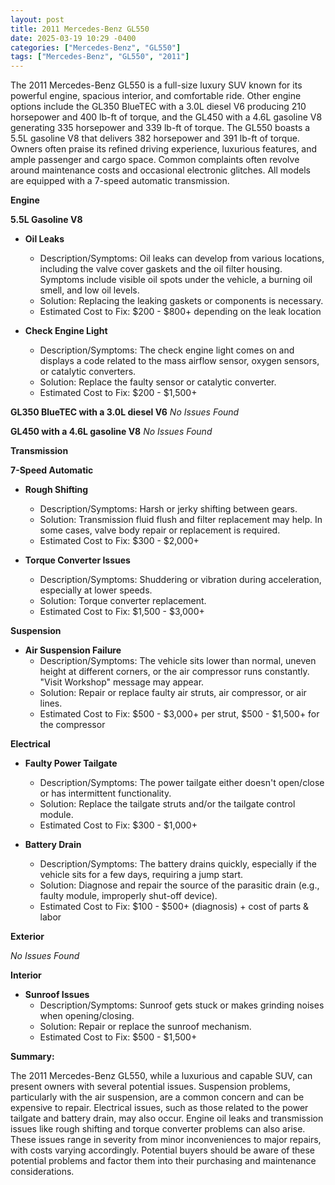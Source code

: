 ```yaml
---
layout: post
title: 2011 Mercedes-Benz GL550
date: 2025-03-19 10:29 -0400
categories: ["Mercedes-Benz", "GL550"]
tags: ["Mercedes-Benz", "GL550", "2011"]
---
```

The 2011 Mercedes-Benz GL550 is a full-size luxury SUV known for its powerful engine, spacious interior, and comfortable ride. Other engine options include the GL350 BlueTEC with a 3.0L diesel V6 producing 210 horsepower and 400 lb-ft of torque, and the GL450 with a 4.6L gasoline V8 generating 335 horsepower and 339 lb-ft of torque. The GL550 boasts a 5.5L gasoline V8 that delivers 382 horsepower and 391 lb-ft of torque. Owners often praise its refined driving experience, luxurious features, and ample passenger and cargo space. Common complaints often revolve around maintenance costs and occasional electronic glitches. All models are equipped with a 7-speed automatic transmission.

**Engine**

**5.5L Gasoline V8**

*   **Oil Leaks**
    *   Description/Symptoms: Oil leaks can develop from various locations, including the valve cover gaskets and the oil filter housing. Symptoms include visible oil spots under the vehicle, a burning oil smell, and low oil levels.
    *   Solution: Replacing the leaking gaskets or components is necessary.
    *   Estimated Cost to Fix: $200 - $800+ depending on the leak location

*   **Check Engine Light**
    *   Description/Symptoms: The check engine light comes on and displays a code related to the mass airflow sensor, oxygen sensors, or catalytic converters.
    *   Solution: Replace the faulty sensor or catalytic converter.
    *   Estimated Cost to Fix: $200 - $1,500+

**GL350 BlueTEC with a 3.0L diesel V6**
*No Issues Found*

**GL450 with a 4.6L gasoline V8**
*No Issues Found*

**Transmission**

**7-Speed Automatic**

*   **Rough Shifting**
    *   Description/Symptoms: Harsh or jerky shifting between gears.
    *   Solution: Transmission fluid flush and filter replacement may help. In some cases, valve body repair or replacement is required.
    *   Estimated Cost to Fix: $300 - $2,000+

*   **Torque Converter Issues**
    *   Description/Symptoms: Shuddering or vibration during acceleration, especially at lower speeds.
    *   Solution: Torque converter replacement.
    *   Estimated Cost to Fix: $1,500 - $3,000+

**Suspension**

*   **Air Suspension Failure**
    *   Description/Symptoms: The vehicle sits lower than normal, uneven height at different corners, or the air compressor runs constantly. "Visit Workshop" message may appear.
    *   Solution: Repair or replace faulty air struts, air compressor, or air lines.
    *   Estimated Cost to Fix: $500 - $3,000+ per strut, $500 - $1,500+ for the compressor

**Electrical**

*   **Faulty Power Tailgate**
    *   Description/Symptoms: The power tailgate either doesn't open/close or has intermittent functionality.
    *   Solution: Replace the tailgate struts and/or the tailgate control module.
    *   Estimated Cost to Fix: $300 - $1,000+

*   **Battery Drain**
    *   Description/Symptoms: The battery drains quickly, especially if the vehicle sits for a few days, requiring a jump start.
    *   Solution: Diagnose and repair the source of the parasitic drain (e.g., faulty module, improperly shut-off device).
    *   Estimated Cost to Fix: $100 - $500+ (diagnosis) + cost of parts & labor

**Exterior**

*No Issues Found*

**Interior**

*   **Sunroof Issues**
    *   Description/Symptoms: Sunroof gets stuck or makes grinding noises when opening/closing.
    *   Solution: Repair or replace the sunroof mechanism.
    *   Estimated Cost to Fix: $500 - $1,500+

**Summary:**

The 2011 Mercedes-Benz GL550, while a luxurious and capable SUV, can present owners with several potential issues. Suspension problems, particularly with the air suspension, are a common concern and can be expensive to repair. Electrical issues, such as those related to the power tailgate and battery drain, may also occur. Engine oil leaks and transmission issues like rough shifting and torque converter problems can also arise. These issues range in severity from minor inconveniences to major repairs, with costs varying accordingly. Potential buyers should be aware of these potential problems and factor them into their purchasing and maintenance considerations.

